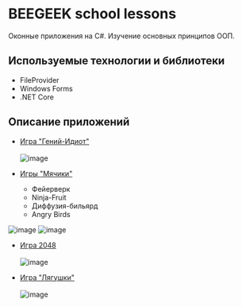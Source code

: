# BEEGEEK school lessons
Оконные приложения на C#. Изучение основных принципов ООП.

## Используемые технологии и библиотеки
- FileProvider
- Windows Forms
- .NET Core  
  
## Описание приложений

- [Игра "Гений-Идиот"](https://github.com/KirillFisenko/BEEGEEK/tree/main/GeniyIdiot/GeniyIdiot)\
 \
  ![image](https://github.com/KirillFisenko/BEEGEEK/assets/120630673/55eb018b-6070-4f9e-94a4-b6f7b0641e40)

- [Игры "Мячики"](https://github.com/KirillFisenko/BEEGEEK/tree/main/BallGamesWindowsFormsApp)  
  - Фейерверк
  - Ninja-Fruit
  - Диффузия-бильярд
  - Angry Birds

![image](https://github.com/KirillFisenko/BEEGEEK/assets/120630673/8dc3ccbb-2a1f-44fe-b534-ee8b9cfe949d)
![image](https://github.com/KirillFisenko/BEEGEEK/assets/120630673/bc2f92d4-2268-4c03-9380-cc3710e214eb)  

- [Игра 2048](https://github.com/KirillFisenko/BEEGEEK/tree/main/2048/2048WindowsFormsApp)\
  \
  ![image](https://github.com/KirillFisenko/BEEGEEK/assets/120630673/44896875-2c30-440e-9bce-beb465980210)

- [Игра "Лягушки"](https://github.com/KirillFisenko/BEEGEEK/tree/main/FrogWindowsFormsApp)\
  \
  ![image](https://github.com/KirillFisenko/BEEGEEK/assets/120630673/fc934352-0f4b-4691-999e-4e962a2230a1)
